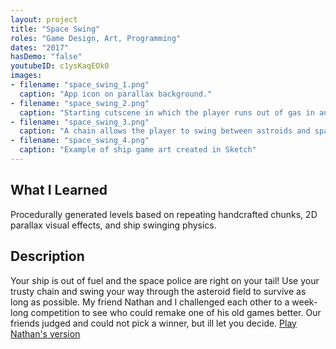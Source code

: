 ```yaml
---
layout: project
title: "Space Swing"
roles: "Game Design, Art, Programming"
dates: "2017"
hasDemo: "false"
youtubeID: c1ysKaqEOk0
images:
- filename: "space_swing_1.png"
  caption: "App icon on parallax background."
- filename: "space_swing_2.png"
  caption: "Starting cutscene in which the player runs out of gas in an intense space police chase."
- filename: "space_swing_3.png"
  caption: "A chain allows the player to swing between astroids and spaceships."
- filename: "space_swing_4.png"
  caption: "Example of ship game art created in Sketch"
---
```


## What I Learned
Procedurally generated levels based on repeating handcrafted chunks, 2D parallax visual effects, and ship swinging physics.

## Description

Your ship is out of fuel and the space police are right on your tail! Use your trusty chain and swing your way through the asteroid field to survive as long as possible. My friend Nathan and I challenged each other to a week-long competition to see who could remake one of his old games better. Our friends judged and could not pick a winner, but ill let you decide. [Play Nathan's version](http://njew.icnc.com/public/games/AE2.php)
